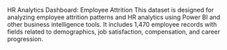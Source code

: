 HR Analytics Dashboard: Employee Attrition
This dataset is designed for analyzing employee attrition patterns and HR analytics using Power BI and other business intelligence tools. It includes 1,470 employee records with fields related to demographics, job satisfaction, compensation, and career progression.
